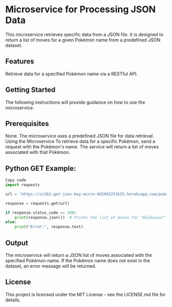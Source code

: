 # Microservice for Processing JSON Data
This microservice retrieves specific data from a JSON file. It is designed to return a list of moves for a given Pokémon name from a predefined JSON dataset.

## Features
Retrieve data for a specified Pokémon name via a RESTful API.
## Getting Started
The following instructions will provide guidance on how to use the microservice.

## Prerequisites
None. The microservice uses a predefined JSON file for data retrieval.
Using the Microservice
To retrieve data for a specific Pokémon, send a request with the Pokémon's name. The service will return a list of moves associated with that Pokémon.

## Python GET Example:

```python
Copy code
import requests

url = 'https://cs361-get-json-key-micro-0d1965251b55.herokuapp.com/pokemon/Bulbasaur'  # Replace with the actual URL of your microservice

response = requests.get(url)

if response.status_code == 200:
    print(response.json())  # Prints the list of moves for "Bulbasaur"
else:
    print("Error:", response.text)

```


## Output
The microservice will return a JSON list of moves associated with the specified Pokémon name. If the Pokémon name does not exist in the dataset, an error message will be returned.

## License
This project is licensed under the MIT License - see the LICENSE.md file for details.
